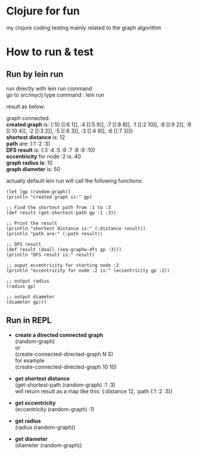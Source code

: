 # Clojure for fun

my clojure coding testing
mainly related to the graph algorithm

# How to run & test
## Run by lein run
run directly with lein run command  
go to src/myclj
type command : lein run  

result as below:  

graph connected.  
**created graph** is: {:10 [[:6 1]], :4 [[:5 9]], :7 [[:8 8]], :1 [[:2 10]], :8 [[:9 2]], :9 [[:10 4]], :2 [[:3 2]], :5 [[:6 3]], :3 [[:4 9]], :6 [[:7 3]]}  
**shortest distance** is: 12  
**path** are: (:1 :2 :3)  
**DFS result** is: (:3 :4 :5 :6 :7 :8 :9 :10)  
**eccentricity** for node :2 is: 40  
**graph radius is**: 10  
**graph diameter** is: 50  

  
actually default lein run will call the following functions:  
    

    (let [gp (random-graph)]
    (println "created graph is:" gp)

    ;; Find the shortest path from :1 to :3
    (def result (get-shortest-path gp :1 :3))

    ;; Print the result
    (println "shortest distance is:" (:distance result))
    (println "path are:" (:path result))

    ;; DFS result
    (def result (doall (seq-graphw-dfs gp :3)))
    (println "DFS result is:" result)

    ;; ouput eccentricity for starting node :2
    (println "eccentricity for node :2 is:" (eccentricity gp :2))

    ;; output radius
    (radius gp)

    ;; output diameter
    (diameter gp)))  

## Run in REPL
- **create a directed connected graph**  
  (random-graph)  
  or  
  (create-connected-directed-graph N S)  
  for example  
  (create-connected-directed-graph 10 10)
  
- **get shortest distance**  
  (get-shortest-path (random-graph) :1 :3)  
  will return result as a map like this:
  {:distance 12, :path (:1 :2 :3)}
  
- **get eccentricity**  
  (eccentricity (random-graph) :1)
  
- **get radius**  
  (radius (random-graph))
  
- **get diameter**     
  (diameter (random-graph)) 
